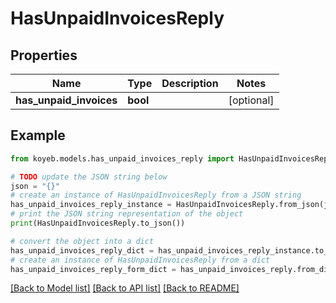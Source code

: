 # HasUnpaidInvoicesReply


## Properties

Name | Type | Description | Notes
------------ | ------------- | ------------- | -------------
**has_unpaid_invoices** | **bool** |  | [optional] 

## Example

```python
from koyeb.models.has_unpaid_invoices_reply import HasUnpaidInvoicesReply

# TODO update the JSON string below
json = "{}"
# create an instance of HasUnpaidInvoicesReply from a JSON string
has_unpaid_invoices_reply_instance = HasUnpaidInvoicesReply.from_json(json)
# print the JSON string representation of the object
print(HasUnpaidInvoicesReply.to_json())

# convert the object into a dict
has_unpaid_invoices_reply_dict = has_unpaid_invoices_reply_instance.to_dict()
# create an instance of HasUnpaidInvoicesReply from a dict
has_unpaid_invoices_reply_form_dict = has_unpaid_invoices_reply.from_dict(has_unpaid_invoices_reply_dict)
```
[[Back to Model list]](../README.md#documentation-for-models) [[Back to API list]](../README.md#documentation-for-api-endpoints) [[Back to README]](../README.md)


